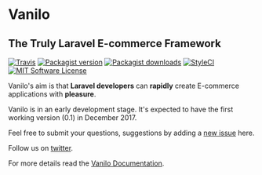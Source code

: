 # Vanilo

## The Truly Laravel E-commerce Framework


[![Travis](https://img.shields.io/travis/vanilophp/framework.svg?style=flat-square)](https://travis-ci.org/vanilophp/framework)
[![Packagist version](https://img.shields.io/packagist/v/vanilo/framework.svg?style=flat-square)](https://packagist.org/packages/vanilo/framework)
[![Packagist downloads](https://img.shields.io/packagist/dt/vanilo/framework.svg?style=flat-square)](https://packagist.org/packages/vanilo/framework)
[![StyleCI](https://styleci.io/repos/101036876/shield?branch=master)](https://styleci.io/repos/101036876)
[![MIT Software License](https://img.shields.io/badge/license-MIT-blue.svg?style=flat-square)](LICENSE.md)

Vanilo's aim is that **Laravel developers** can **rapidly** create E-commerce applications with **pleasure**.

Vanilo is in an early development stage. It's expected to have the first working version (0.1) in December 2017.

Feel free to submit your questions, suggestions by adding a [new issue](https://github.com/vanilophp/framework/issues/new) here.

Follow us on [twitter](https://twitter.com/vanilo_io).

For more details read the [Vanilo Documentation](https://vanilophp.github.io/framework/#/).
